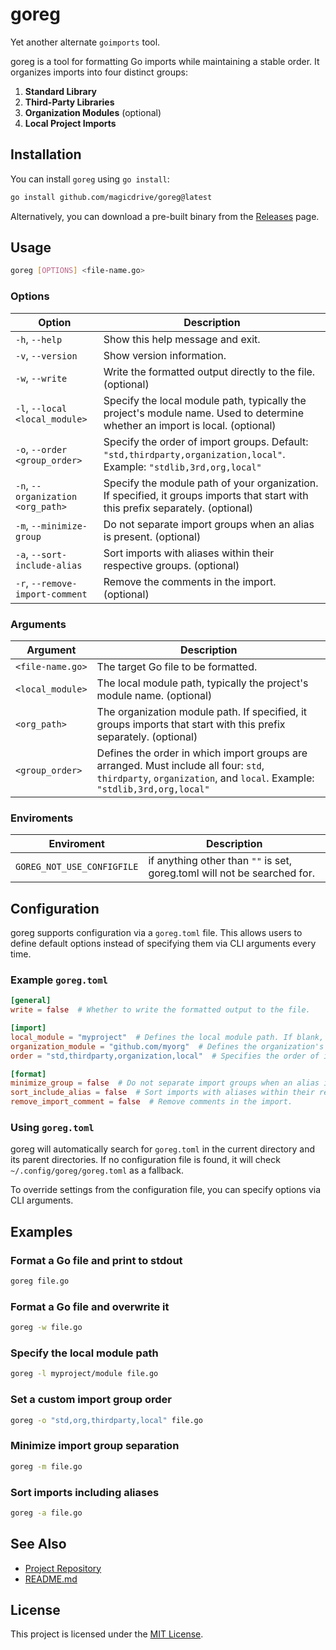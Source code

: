 # goreg

Yet another alternate `goimports` tool.

goreg is a tool for formatting Go imports while maintaining a stable order. It organizes imports into four distinct groups:

1. **Standard Library**
2. **Third-Party Libraries**
3. **Organization Modules** (optional)
4. **Local Project Imports**

## Installation

You can install `goreg` using `go install`:

```sh
go install github.com/magicdrive/goreg@latest
```

Alternatively, you can download a pre-built binary from the [Releases](https://github.com/magicdrive/goreg/releases) page.

## Usage

```sh
goreg [OPTIONS] <file-name.go>
```

### Options

| Option                            | Description |
|-----------------------------------|-------------|
| `-h`, `--help`                    | Show this help message and exit. |
| `-v`, `--version`                 | Show version information. |
| `-w`, `--write`                   | Write the formatted output directly to the file. (optional) |
| `-l`, `--local <local_module>`    | Specify the local module path, typically the project's module name. Used to determine whether an import is local. (optional) |
| `-o`, `--order <group_order>`     | Specify the order of import groups. Default: `"std,thirdparty,organization,local"`. Example: `"stdlib,3rd,org,local"` |
| `-n`, `--organization <org_path>` | Specify the module path of your organization. If specified, it groups imports that start with this prefix separately. (optional) |
| `-m`, `--minimize-group`          | Do not separate import groups when an alias is present. (optional) |
| `-a`, `--sort-include-alias`      | Sort imports with aliases within their respective groups. (optional) |
| `-r`, `--remove-import-comment`   | Remove the comments in the import. (optional) |

### Arguments

| Argument         | Description |
|------------------|-------------|
| `<file-name.go>` | The target Go file to be formatted. |
| `<local_module>` | The local module path, typically the project's module name. (optional) |
| `<org_path>`     | The organization module path. If specified, it groups imports that start with this prefix separately. (optional) |
| `<group_order>`  | Defines the order in which import groups are arranged. Must include all four: `std`, `thirdparty`, `organization`, and `local`. Example: `"stdlib,3rd,org,local"` |

### Enviroments

| Enviroment                 | Description |
|----------------------------|-------------|
| `GOREG_NOT_USE_CONFIGFILE` | if anything other than `""` is set, goreg.toml will not be searched for. |

## Configuration

goreg supports configuration via a `goreg.toml` file. This allows users to define default options instead of specifying them via CLI arguments every time.

### Example `goreg.toml`

```toml
[general]
write = false  # Whether to write the formatted output to the file.

[import]
local_module = "myproject"  # Defines the local module path. If blank, it will be automatically guessed.
organization_module = "github.com/myorg"  # Defines the organization's module path.
order = "std,thirdparty,organization,local"  # Specifies the order of import groups.

[format]
minimize_group = false  # Do not separate import groups when an alias is present.
sort_include_alias = false  # Sort imports with aliases within their respective groups.
remove_import_comment = false  # Remove comments in the import.
```

### Using `goreg.toml`

goreg will automatically search for `goreg.toml` in the current directory and its parent directories. If no configuration file is found, it will check `~/.config/goreg/goreg.toml` as a fallback.

To override settings from the configuration file, you can specify options via CLI arguments.

## Examples

### Format a Go file and print to stdout
```sh
goreg file.go
```

### Format a Go file and overwrite it
```sh
goreg -w file.go
```

### Specify the local module path
```sh
goreg -l myproject/module file.go
```

### Set a custom import group order
```sh
goreg -o "std,org,thirdparty,local" file.go
```

### Minimize import group separation
```sh
goreg -m file.go
```

### Sort imports including aliases
```sh
goreg -a file.go
```

## See Also
- [Project Repository](https://github.com/magicdrive/goreg)
- [README.md](https://github.com/magicdrive/goreg/README.md)

## License
This project is licensed under the [MIT License](https://github.com/magicdrive/goreg/LICENSE).


